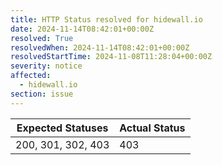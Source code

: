 ```yaml
---
title: HTTP Status resolved for hidewall.io
date: 2024-11-14T08:42:01+00:00Z
resolved: True
resolvedWhen: 2024-11-14T08:42:01+00:00Z
resolvedStartTime: 2024-11-08T11:28:04+00:00Z
severity: notice
affected:
  - hidewall.io
section: issue
---
```


| Expected Statuses | Actual Status  |
|-------------------|----------------|
| 200, 301, 302, 403 | 403 |
